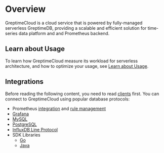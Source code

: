 # Overview

GreptimeCloud is a cloud service that is powered by fully-managed serverless GreptimeDB, providing a scalable and efficient solution for time-series data platform and and Prometheus backend.

## Learn about Usage

To learn how GreptimeCloud measure its workload for serverless architecture, and how to optimize your usage, see [Learn about Usage](usage.md).

## Integrations

Before reading the following content, you need to read [clients](/en/v0.4/user-guide/clients/overview.md) first. You can connect to GreptimeCloud using popular database protocols:

- Prometheus [integration](./integrations/prometheus/quick-setup.md) and [rule management](./integrations/prometheus/rule-management.md)
- [Grafana](./integrations/grafana.md)
- [MySQL](./integrations/mysql.md)
- [PostgreSQL](./integrations/postgresql.md)
- [InfluxDB Line Protocol](./integrations/influxdb.md)
- SDK Libraries
  - [Go](./integrations/sdk-libraries/go.md)
  - [Java](./integrations/sdk-libraries/java.md)
